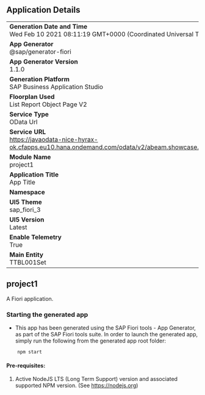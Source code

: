 ## Application Details
|               |
| ------------- |
|**Generation Date and Time**<br>Wed Feb 10 2021 08:11:19 GMT+0000 (Coordinated Universal Time)|
|**App Generator**<br>@sap/generator-fiori|
|**App Generator Version**<br>1.1.0|
|**Generation Platform**<br>SAP Business Application Studio|
|**Floorplan Used**<br>List Report Object Page V2|
|**Service Type**<br>OData Url|
|**Service URL**<br>https://javaodata-nice-hyrax-ok.cfapps.eu10.hana.ondemand.com/odata/v2/abeam.showcase.service.TESTORDER_SRV/
|**Module Name**<br>project1|
|**Application Title**<br>App Title|
|**Namespace**<br>|
|**UI5 Theme**<br>sap_fiori_3|
|**UI5 Version**<br>Latest|
|**Enable Telemetry**<br>True|
|**Main Entity**<br>TTBL001Set|

## project1

A Fiori application.

### Starting the generated app

-   This app has been generated using the SAP Fiori tools - App Generator, as part of the SAP Fiori tools suite.  In order to launch the generated app, simply run the following from the generated app root folder:

```
    npm start
```


#### Pre-requisites:

1. Active NodeJS LTS (Long Term Support) version and associated supported NPM version.  (See https://nodejs.org)


